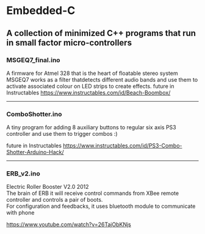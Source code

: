 # Embedded-C
A collection of minimized C++ programs that run in small factor micro-controllers
---
### MSGEQ7_final.ino
A firmware for Atmel 328 that is the heart of floatable stereo system MSGEQ7 works as a filter
thatdetects different audio bands and use them to activate associated colour on LED strips to 
create effects.
future in Instructables
https://www.instructables.com/id/Beach-Boombox/

---
### ComboShotter.ino
A tiny program for adding 8 auxiliary buttons to regular six axis PS3 controller and use them to trigger combos :)  

future in Instructables
https://www.instructables.com/id/PS3-Combo-Shotter-Arduino-Hack/

---
### ERB_v2.ino
Electric Roller Booster V2.0 2012  
The brain of ERB it will receive control commands from XBee remote controller and controls a pair of boots.  
For configuration and feedbacks, it uses bluetooth module to communicate with phone


https://www.youtube.com/watch?v=26TajObKNjs

